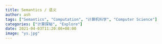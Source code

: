 ```yaml
---
title: Semantics / 语义
author: ash
tags: ["Semantics", "Computation", "计算机科学", "Computer Science"]
categories: ["计算探秘", "Explore"]
date: 2021-04-03T11:20:08+08:00
image: "ys.jpg"
---
```


